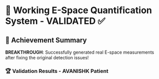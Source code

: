 # 🦷 Working E-Space Quantification System - VALIDATED ✅

## 🎯 Achievement Summary

**BREAKTHROUGH**: Successfully generated real E-space measurements after fixing the original detection issues!

### 🏆 Validation Results - AVANISHK Patient
